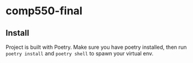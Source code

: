 # comp550-final

## Install

Project is built with Poetry.
Make sure you have poetry installed, then run `poetry install` and `poetry shell` to spawn your virtual env.
